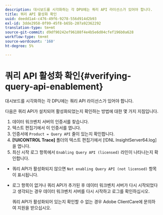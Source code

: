 ```yaml
---
description: 대시보드를 시각화하는 각 DPU에는 쿼리 API 라이선스가 있어야 합니다.
title: 쿼리 API 활성화 확인
uuid: deedd1a4-c476-49f6-9278-556d914d2b93
exl-id: 3dde2958-0f99-45f8-b65b-207a92362292
translation-type: tm+mt
source-git-commit: d9df90242ef96188f4e4b5e6d04cfef196b0a628
workflow-type: tm+mt
source-wordcount: '160'
ht-degree: 5%

---
```


# 쿼리 API 활성화 확인{#verifying-query-api-enablement}

대시보드를 시각화하는 각 DPU에는 쿼리 API 라이선스가 있어야 합니다.

다음은 쿼리 API가 설치되어 활성화되었는지 확인하는 방법에 대한 몇 가지 지침입니다.

1. 데이터 워크벤치 서버의 인증서를 찾습니다.
1. 텍스트 편집기에서 이 인증서를 엽니다.
1. 인증서에 `Product = Query API` 줄이 있는지 확인합니다.
1. **[!UICONTROL Trace]** 폴더의 텍스트 편집기에서 [!DNL InsightServer64.log]을 엽니다.
1. 최신 시작 로그 항목에서 `Enabling Query API (licensed)` 라인이 나타나는지 확인합니다.

* 쿼리 API가 활성화되지 않으면 `Not enabling Query API (not licensed)` 항목이 표시됩니다.
* 로그 항목이 없거나 쿼리 API가 추가된 후 데이터 워크벤치 서버가 다시 시작되었다고 생각되는 경우 데이터 워크벤치 서버를 다시 시작하고 로그를 확인하십시오.

   쿼리 API가 활성화되어 있는지 확인할 수 없는 경우 Adobe ClientCare에 문의하여 지원을 받으십시오.
